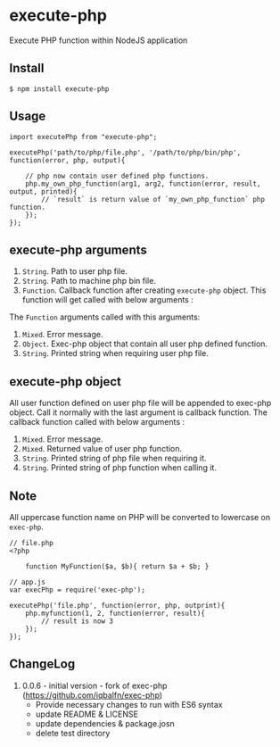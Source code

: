 execute-php
========

Execute PHP function within NodeJS application

Install
-------

    $ npm install execute-php

Usage
-----

    import executePhp from "execute-php";

    executePhp('path/to/php/file.php', '/path/to/php/bin/php', function(error, php, output){

        // php now contain user defined php functions.
        php.my_own_php_function(arg1, arg2, function(error, result, output, printed){
            // `result` is return value of `my_own_php_function` php function.
        });
    });

execute-php arguments
------------------

1. `String`. Path to user php file.
2. `String`. Path to machine php bin file.
3. `Function`. Callback function after creating `execute-php` object. This function will get called with below arguments :

The `Function` arguments called with this arguments:

1. `Mixed`. Error message.
2. `Object`. Exec-php object that contain all user php defined function.
3. `String`. Printed string when requiring user php file.

execute-php object
---------------

All user function defined on user php file will be appended to exec-php object.
Call it normally with the last argument is callback function. The callback 
function called with below arguments :

1. `Mixed`. Error message.
2. `Mixed`. Returned value of user php function.
3. `String`. Printed string of php file when requiring it.
4. `String`. Printed string of php function when calling it.


Note
----

All uppercase function name on PHP will be converted to lowercase on `exec-php`.

    // file.php
    <?php
    
        function MyFunction($a, $b){ return $a + $b; }
    
    // app.js 
    var execPhp = require('exec-php');
    
    executePhp('file.php', function(error, php, outprint){
        php.myfunction(1, 2, function(error, result){
            // result is now 3
        });
    });

ChangeLog
---------

1. 0.0.6 - initial version - fork of exec-php (https://github.com/iqbalfn/exec-php)
   - Provide necessary changes to run with ES6 syntax
   - update README & LICENSE
   - update dependencies & package.josn
   - delete test directory